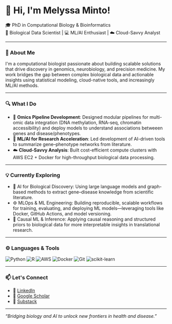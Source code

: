 # 👋 Hi, I'm Melyssa Minto!

🎓 PhD in Computational Biology & Bioinformatics  
🧬 Biological Data Scientist | 💻 ML/AI Enthusiast | ☁️ Cloud-Savvy Analyst  

---

### 🧠 About Me

I'm a computational biologist passionate about building scalable solutions that drive discovery in genomics, neurobiology, and precision medicine. My work bridges the gap between complex biological data and actionable insights using statistical modeling, cloud-native tools, and increasingly ML/AI methods.

---

### 🔍 What I Do

- 🔬 **Omics Pipeline Development**: Designed modular pipelines for multi-omic data integration (DNA methylation, RNA-seq, chromatin accessibility) and deploy models to understand associations betweeen genes and disease/phenotypes.
- 🤖 **ML/AI for Research Acceleration**: Led development of AI-driven tools to summarize gene–phenotype networks from literature.
- ☁️ **Cloud-Savvy Analysis**: Built cost-efficient compute clusters with AWS EC2 + Docker for high-throughput biological data processing.

---

### 💡 Currently Exploring
- 🔎 AI for Biological Discovery: Using large language models and graph-based methods to extract gene–disease knowledge from scientific literature.
- ⚙️ MLOps & ML Engineering: Building reproducible, scalable workflows for training, evaluating, and deploying ML models—leveraging tools like Docker, GitHub Actions, and model versioning.
- 🧪 Causal ML & Inference: Applying causal reasoning and structured priors to biological data for more interpretable insights in translational research.

---

### ⚙️ Languages & Tools

![Python](https://img.shields.io/badge/Python-3776AB?style=flat&logo=python&logoColor=white)
![R](https://img.shields.io/badge/R-276DC3?style=flat&logo=r&logoColor=white)
![AWS](https://img.shields.io/badge/AWS-232F3E?style=flat&logo=amazon-aws)
![Docker](https://img.shields.io/badge/Docker-2496ED?style=flat&logo=docker&logoColor=white)
![Git](https://img.shields.io/badge/Git-F05032?style=flat&logo=git&logoColor=white)
![scikit-learn](https://img.shields.io/badge/scikit--learn-F7931E?style=flat&logo=scikit-learn&logoColor=white)

---

### 📫 Let's Connect

- 💼 [LinkedIn](https://linkedin.com/in/melyssaminto)  
- 🧪 [Google Scholar](https://scholar.google.com/citations?user=4_3eFXcAAAAJ&hl=en)
- 📝 [Substack](https://melyssaminto.substack.com/)
---

_“Bridging biology and AI to unlock new frontiers in health and disease.”_
